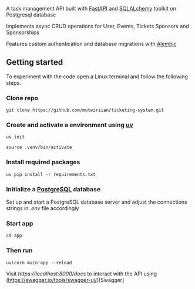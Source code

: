 A task management API built with [FastAPI](https://fastapi.tiangolo.com/) and [SQLALchemy](https://www.sqlalchemy.org/) toolkit on Postgresql database

Implements async CRUD operations for User, Events, Tickets Sponsors and Sponsorships

Features custom authentication and database migrations with [Alembic](https://alembic.sqlalchemy.org/en/latest/tutorial.html)

## Getting started
To experiment with the code open a Linux terminal and follow the following steps.

### Clone repo
```
git clone https://github.com/mutwiriian/ticketing-system.git
```

### Create and activate a environment using [uv](https://github.com/astral-sh/uv)
```
uv init
```

```
source .venv/bin/activate
```

### Install required packages
```
uv pip install -r requirements.txt
```

### Initialize a [PostgreSQL](https://www.postgresql.org/) database
Set up and start a PostgreSQL database server and adjust the connections strings in _.env_ file accordingly

### Start app
```
cd app
```

### Then run
```
uvicorn main:app --reload
```

Visit *https://localhost:8000/docs* to interact with the API using (https://swagger.io/tools/swagger-ui/)[Swagger]

